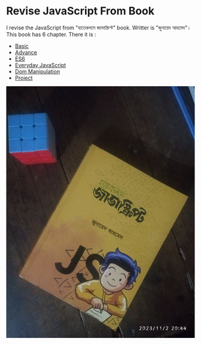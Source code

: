Revise JavaScript From Book
===========================

I revise the JavaScript from "হাতেকলমে জাভাস্ক্রিপ্ট" book. Writter is "জুনায়েদ আহমেদ"। This book has 6 chapter. There it is : 

- [Basic](./chapter_01/readme.md)
- [Advance](./chapter_02/readme.md)
- [ES6](./chapter_03/readme.md)
- [Everyday JavaScript](./chapter_04/readme.md)
- [Dom Manipulation](./chapter_05/readme.md)
- [Project](./chapter_06/readme.md)

![হাতেকলমে জাভাস্ক্রিপ্ট বই](./asset/hateKolmeJavaScriptBook.jpg)